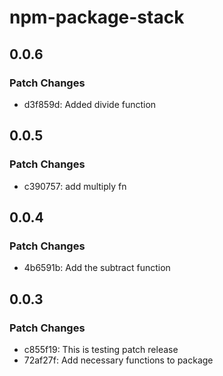# npm-package-stack

## 0.0.6

### Patch Changes

- d3f859d: Added divide function

## 0.0.5

### Patch Changes

- c390757: add multiply fn

## 0.0.4

### Patch Changes

- 4b6591b: Add the subtract function

## 0.0.3

### Patch Changes

- c855f19: This is testing patch release
- 72af27f: Add necessary functions to package
